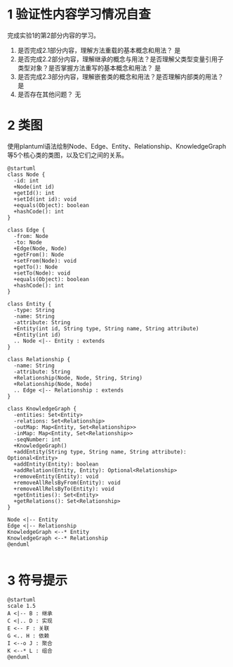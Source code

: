 
# 1 验证性内容学习情况自查

完成实验1的第2部分内容的学习。

1. 是否完成2.1部分内容，理解方法重载的基本概念和用法？
是
2. 是否完成2.2部分内容，理解继承的概念与用法？是否理解父类型变量引用子类型对象？是否掌握方法重写的基本概念和用法？
是
3. 是否完成2.3部分内容，理解嵌套类的概念和用法？是否理解内部类的用法？
是
4. 是否存在其他问题？
无

# 2 类图

使用plantuml语法绘制Node、Edge、Entity、Relationship、KnowledgeGraph等5个核心类的类图，以及它们之间的关系。

```plantuml
@startuml
class Node {
  -id: int 
  +Node(int id)
  +getId(): int
  +setId(int id): void
  +equals(Object): boolean
  +hashCode(): int
}

class Edge {
  -from: Node 
  -to: Node   
  +Edge(Node, Node)
  +getFrom(): Node
  +setFrom(Node): void
  +getTo(): Node
  +setTo(Node): void
  +equals(Object): boolean
  +hashCode(): int
}

class Entity {
  -type: String
  -name: String
  -attribute: String
  +Entity(int id, String type, String name, String attribute)
  +Entity(int id)
  .. Node <|-- Entity : extends
}

class Relationship {
  -name: String
  -attribute: String
  +Relationship(Node, Node, String, String)
  +Relationship(Node, Node)
  .. Edge <|-- Relationship : extends
}

class KnowledgeGraph {
  -entities: Set<Entity>
  -relations: Set<Relationship>
  -outMap: Map<Entity, Set<Relationship>>
  -inMap: Map<Entity, Set<Relationship>>
  -seqNumber: int
  +KnowledgeGraph()
  +addEntity(String type, String name, String attribute): Optional<Entity>
  +addEntity(Entity): boolean
  +addRelation(Entity, Entity): Optional<Relationship>
  +removeEntity(Entity): void
  +removeAllRelsByFrom(Entity): void
  +removeAllRelsByTo(Entity): void
  +getEntities(): Set<Entity>
  +getRelations(): Set<Relationship>
}

Node <|-- Entity
Edge <|-- Relationship
KnowledgeGraph <--* Entity
KnowledgeGraph <--* Relationship
@enduml


```

# 3 符号提示

```plantuml
@startuml
scale 1.5
A <|-- B : 继承
C <|.. D : 实现
E <-- F : 关联
G <.. H : 依赖
I <--o J : 聚合
K <--* L : 组合
@enduml
```
